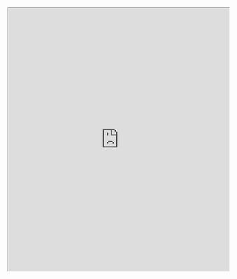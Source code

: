 <iframe src="https://github.com/yourusername/repositoryname/raw/branchname/path/to/your/file.pdf" width="100%" height="600px">
</iframe>

